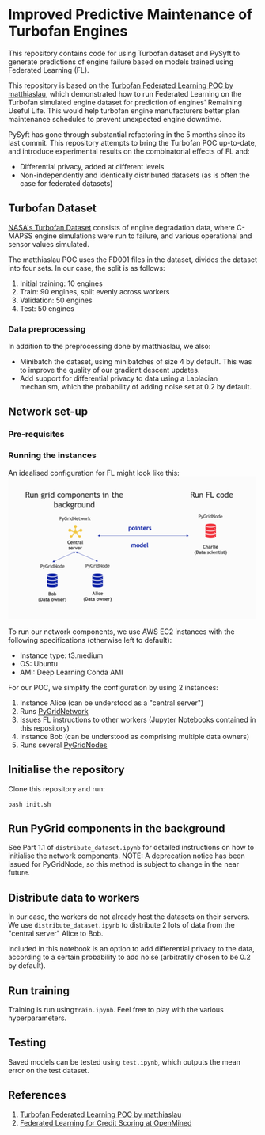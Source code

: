 # Improved Predictive Maintenance of Turbofan Engines
This repository contains code for using Turbofan dataset and PySyft to generate predictions of engine failure based on models trained using Federated Learning (FL).

This repository is based on the [Turbofan Federated Learning POC by matthiaslau](https://github.com/matthiaslau/Turbofan-Federated-Learning-POC), which demonstrated how to run Federated Learning on the Turbofan simulated engine dataset for prediction of engines' Remaining Useful Life. This would help turbofan engine manufacturers better plan maintenance schedules to prevent unexpected engine downtime.

PySyft has gone through substantial refactoring in the 5 months since its last commit. This repository attempts to bring the Turbofan POC up-to-date, and introduce experimental results on the combinatorial effects of FL and: 

* Differential privacy, added at different levels
* Non-independently and identically distributed datasets (as is often the case for federated datasets)

## Turbofan Dataset
[NASA's Turbofan Dataset](https://data.nasa.gov/dataset/Turbofan-engine-degradation-simulation-data-set/vrks-gjie) consists of engine degradation data, where C-MAPSS engine simulations were run to failure, and various operational and sensor values simulated.

The matthiaslau POC uses the FD001 files in the dataset, divides the dataset into four sets. In our case, the split is as follows:

1. Initial training: 10 engines
1. Train: 90 engines, split evenly across workers
1. Validation: 50 engines
1. Test: 50 engines

### Data preprocessing

In addition to the preprocessing done by matthiaslau, we also:

* Minibatch the dataset, using minibatches of size 4 by default. This was to improve the quality of our gradient descent updates.
* Add support for differential privacy to data using a Laplacian mechanism, which the probability of adding noise set at 0.2 by default.

## Network set-up
### Pre-requisites

### Running the instances
An idealised configuration for FL might look like this:
<img src="/images/network.png" alt="Idealised schematic of FL network components." width="500">

To run our network components, we use AWS EC2 instances with the following specifications (otherwise left to default):
* Instance type: t3.medium
* OS: Ubuntu
* AMI: Deep Learning Conda AMI 

For our POC, we simplify the configuration by using 2 instances:

1. Instance Alice (can be understood as a "central server")
  1. Runs [PyGridNetwork](https://github.com/OpenMined/PyGridNetwork)
  1. Issues FL instructions to other workers (Jupyter Notebooks contained in this repository)
1. Instance Bob (can be understood as comprising multiple data owners)
  1. Runs several [PyGridNodes](https://github.com/OpenMined/PyGridNode)
  
## Initialise the repository

Clone this repository and run:
```
bash init.sh
```

## Run PyGrid components in the background
See Part 1.1 of `distribute_dataset.ipynb` for detailed instructions on how to initialise the network components. NOTE: A deprecation notice has been issued for PyGridNode, so this method is subject to change in the near future.

## Distribute data to workers
In our case, the workers do not already host the datasets on their servers. We use `distribute_dataset.ipynb` to distribute 2 lots of data from the "central server" Alice to Bob.

Included in this notebook is an option to add differential privacy to the data, according to a certain probability to add noise (arbitratily chosen to be 0.2 by default).

## Run training
Training is run using`train.ipynb`. Feel free to play with the various hyperparameters.

## Testing
Saved models can be tested using `test.ipynb`, which outputs the mean error on the test dataset.

## References
1. [Turbofan Federated Learning POC by matthiaslau](https://github.com/matthiaslau/Turbofan-Federated-Learning-POC)
1. [Federated Learning for Credit Scoring at OpenMined](https://blog.openmined.org/federated-credit-scoring/)
